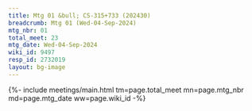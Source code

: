 ```yaml
---
title: Mtg 01 &bull; CS-315+733 (202430)
breadcrumb: Mtg 01 (Wed-04-Sep-2024)
mtg_nbr: 01
total_meet: 23
mtg_date: Wed-04-Sep-2024
wiki_id: 9497
resp_id: 2732019
layout: bg-image
---
```


{%- include meetings/main.html
    tm=page.total_meet
    mn=page.mtg_nbr
    md=page.mtg_date
    ww=page.wiki_id
-%}
